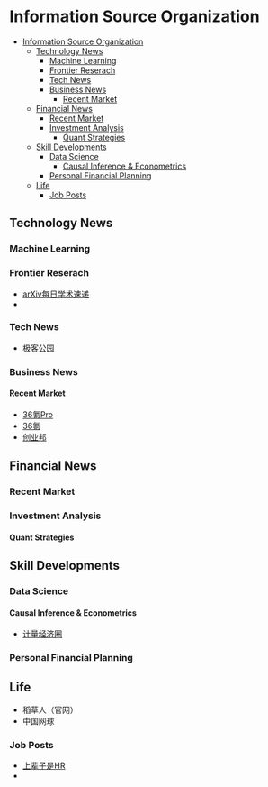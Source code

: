 # Information Source Organization

- [Information Source Organization](#information-source-organization)
  - [Technology News](#technology-news)
    - [Machine Learning](#machine-learning)
    - [Frontier Reserach](#frontier-reserach)
    - [Tech News](#tech-news)
    - [Business News](#business-news)
      - [Recent Market](#recent-market)
  - [Financial News](#financial-news)
    - [Recent Market](#recent-market-1)
    - [Investment Analysis](#investment-analysis)
      - [Quant Strategies](#quant-strategies)
  - [Skill Developments](#skill-developments)
    - [Data Science](#data-science)
      - [Causal Inference & Econometrics](#causal-inference--econometrics)
    - [Personal Financial Planning](#personal-financial-planning)
  - [Life](#life)
    - [Job Posts](#job-posts)


## Technology News

### Machine Learning

### Frontier Reserach

- [arXiv每日学术速递](https://mp.weixin.qq.com/mp/profile_ext?action=home&__biz=Mzg4OTEwNjMzMA==&scene=124#wechat_redirect)
- 


### Tech News

- [极客公园](https://mp.weixin.qq.com/mp/profile_ext?action=home&__biz=MTMwNDMwODQ0MQ==&scene=124#wechat_redirect)

### Business News

#### Recent Market

- [36氪Pro](https://mp.weixin.qq.com/mp/profile_ext?action=home&__biz=MzUxOTA3MzMzOQ==&scene=124#wechat_redirect)
- [36氪](https://mp.weixin.qq.com/mp/profile_ext?action=home&__biz=MzI2NDk5NzA0Mw==&scene=124#wechat_redirect) 
- [创业邦](https://mp.weixin.qq.com/mp/profile_ext?action=home&__biz=MjM5OTAzMjc4MA==&scene=124#wechat_redirect)


## Financial News

### Recent Market



### Investment Analysis

#### Quant Strategies





## Skill Developments

### Data Science

#### Causal Inference & Econometrics

- [计量经济圈](https://mp.weixin.qq.com/mp/profile_ext?action=home&__biz=MjM5OTMwODM1Mw==&scene=124#wechat_redirect)

### Personal Financial Planning


## Life


- 稻草人（官网）
- 中国网球

### Job Posts

- [上辈子是HR](https://mp.weixin.qq.com/mp/profile_ext?action=home&__biz=MjM5MTgwODcwMA==&scene=124#wechat_redirect)
- 